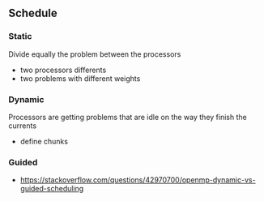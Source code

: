 ## Schedule

### Static
Divide equally the problem between the processors

- two processors differents
- two problems with different weights

### Dynamic
Processors are getting problems that are idle on the way they finish the currents

- define chunks

### Guided
- https://stackoverflow.com/questions/42970700/openmp-dynamic-vs-guided-scheduling
